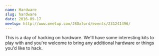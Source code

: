 ```yaml
---
name: Hardware
slug: hardware
date: 2016-09-17
meetup: http://www.meetup.com/JSOxford/events/231241496/
---
```


This is a day of hacking on hardware. We'll have some interesting kits to play with and you're welcome to bring any additional hardware or things you'd like to hack.
